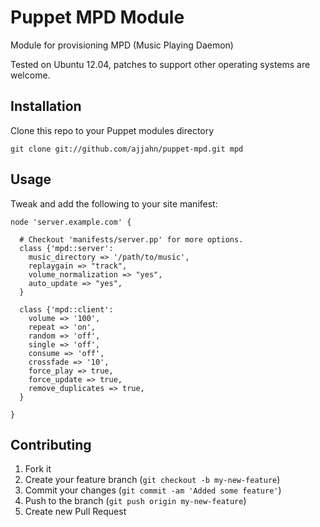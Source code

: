 # Puppet MPD Module

Module for provisioning MPD (Music Playing Daemon)

Tested on Ubuntu 12.04, patches to support other operating systems are welcome.

## Installation

Clone this repo to your Puppet modules directory

    git clone git://github.com/ajjahn/puppet-mpd.git mpd

## Usage

Tweak and add the following to your site manifest:

    node 'server.example.com' {

      # Checkout 'manifests/server.pp' for more options.
      class {'mpd::server':
        music_directory => '/path/to/music',
        replaygain => "track",
        volume_normalization => "yes",
        auto_update => "yes",
      }

      class {'mpd::client':
        volume => '100',
        repeat => 'on',
        random => 'off',
        single => 'off',
        consume => 'off',
        crossfade => '10',
        force_play => true,
        force_update => true,
        remove_duplicates => true,
      }

    }

## Contributing

1. Fork it
2. Create your feature branch (`git checkout -b my-new-feature`)
3. Commit your changes (`git commit -am 'Added some feature'`)
4. Push to the branch (`git push origin my-new-feature`)
5. Create new Pull Request
